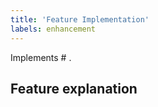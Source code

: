 ```yaml
---
title: 'Feature Implementation'
labels: enhancement
---
```


Implements # .


## Feature explanation



